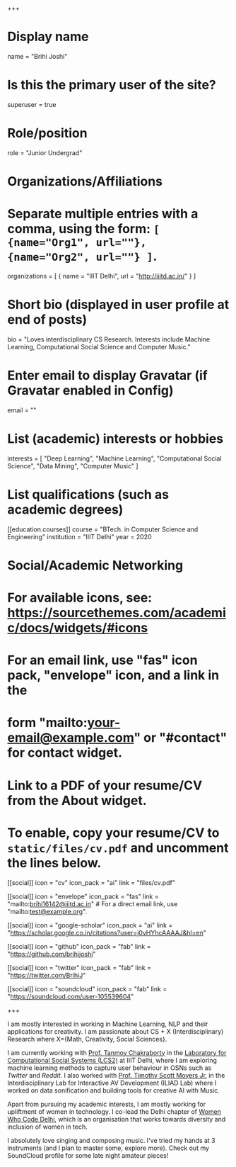 +++
# Display name
name = "Brihi Joshi"

# Is this the primary user of the site?
superuser = true

# Role/position
role = "Junior Undergrad"

# Organizations/Affiliations
#   Separate multiple entries with a comma, using the form: `[ {name="Org1", url=""}, {name="Org2", url=""} ]`.
organizations = [ { name = "IIIT Delhi", url = "http://iiitd.ac.in/" } ]

# Short bio (displayed in user profile at end of posts)
bio = "Loves interdisciplinary CS Research. Interests include Machine Learning, Computational Social Science and Computer Music."

# Enter email to display Gravatar (if Gravatar enabled in Config)
email = ""

# List (academic) interests or hobbies
interests = [
  "Deep Learning",
  "Machine Learning",
  "Computational Social Science",
  "Data Mining",
  "Computer Music"
]

# List qualifications (such as academic degrees)
[[education.courses]]
  course = "BTech. in Computer Science and Engineering"
  institution = "IIIT Delhi"
  year = 2020


# Social/Academic Networking
# For available icons, see: https://sourcethemes.com/academic/docs/widgets/#icons
#   For an email link, use "fas" icon pack, "envelope" icon, and a link in the
#   form "mailto:your-email@example.com" or "#contact" for contact widget.


# Link to a PDF of your resume/CV from the About widget.
# To enable, copy your resume/CV to `static/files/cv.pdf` and uncomment the lines below.

[[social]]
  icon = "cv"
  icon_pack = "ai"
  link = "files/cv.pdf"

[[social]]
  icon = "envelope"
  icon_pack = "fas"
  link = "mailto:brihi16142@iiitd.ac.in"  # For a direct email link, use "mailto:test@example.org".

[[social]]
  icon = "google-scholar"
  icon_pack = "ai"
  link = "https://scholar.google.co.in/citations?user=j0vHYhcAAAAJ&hl=en"

[[social]]
  icon = "github"
  icon_pack = "fab"
  link = "https://github.com/brihijoshi"

[[social]]
  icon = "twitter"
  icon_pack = "fab"
  link = "https://twitter.com/BrihiJ"

[[social]]
  icon = "soundcloud"
  icon_pack = "fab"
  link = "https://soundcloud.com/user-105539604"




+++

I am mostly interested in working in Machine Learning, NLP and their applications for creativity. I am passionate about CS + X (Interdisciplinary) Research where X={Math, Creativity, Social Sciences}.

I am currently working with [Prof. Tanmoy Chakraborty](https://www.iiitd.ac.in/tanmoy) in the [ Laboratory for Computational Social Systems (LCS2)](http://lcs2.iiitd.edu.in/) at IIIT Delhi, where I am exploring machine learning methods to capture user behaviour in OSNs such as _Twitter_ and _Reddit_. I also worked with [Prof. Timothy Scott Moyers Jr.](http://www.timmoyers.com/) in the Interdisciplinary Lab for Interactive AV Development (ILIAD Lab) where I worked on data sonification and building tools for creative AI with Music.

Apart from pursuing my academic interests, I am mostly working for upliftment of women in technology. I co-lead the Delhi chapter of [Women Who Code Delhi](https://www.womenwhocode.com/delhi), which is an organisation that works towards diversity and inclusion of women in tech.

I absolutely love singing and composing music. I've tried my hands at 3 instruments (and I plan to master some, explore more). Check out my SoundCloud profile for some late night amateur pieces!
